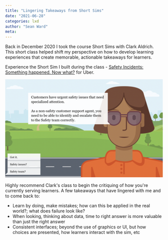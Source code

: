 ```yaml
---
title: "Lingering Takeaways from Short Sims"
date: "2021-06-28"
categories: lxd
author: "Sean Ward"
meta:
---
```


Back in December 2020 I took the course Short Sims with Clark Aldrich. This short class helped shift my perspective on how to develop learning experiences that create memorable, actionable takeaways for learners.

Experience the Short Sim I built during the class - [Safety Incidents: Something happened. Now what?](/projects/short-sim-safety/index.html) for Uber.

![](/images/short-sim-safety-incidents.png)

Highly recommend Clark's class to begin the critiquing of how you're currently serving learners. A few takeaways that have lingered with me and to come back to:

- Learn by doing, make mistakes; how can this be applied in the real world?; what does failure look like?
- When looking, thinking about data, time to right answer is more valuable than just the right answer
- Consistent interfaces; beyond the use of graphics or UI, but how choices are presented, how learners interact with the sim, etc